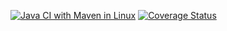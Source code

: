 [![Java CI with Maven in Linux](https://github.com/UNIFI-RESILIENCE/HotelProject/actions/workflows/maven.yaml/badge.svg)](https://github.com/UNIFI-RESILIENCE/HotelProject/actions/workflows/maven.yaml)
[![Coverage Status](https://coveralls.io/repos/github/UNIFI-RESILIENCE/HotelProject/badge.svg?branch=ci-coveralls)](https://coveralls.io/github/UNIFI-RESILIENCE/HotelProject?branch=ci-coveralls)